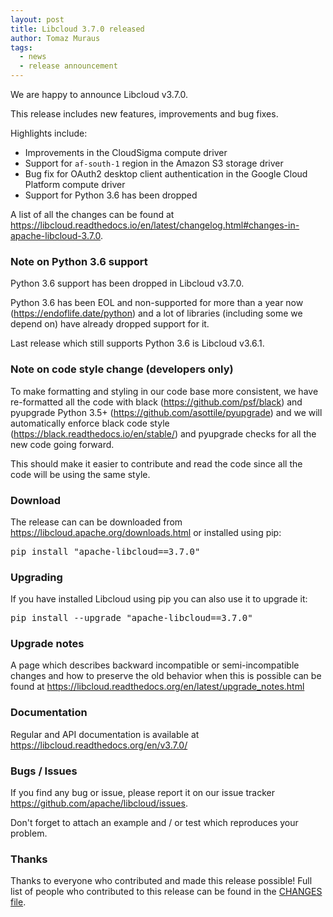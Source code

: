 ```yaml
---
layout: post
title: Libcloud 3.7.0 released
author: Tomaz Muraus
tags:
  - news
  - release announcement
---
```


We are happy to announce Libcloud v3.7.0.

This release includes new features, improvements and bug fixes.

Highlights include:

- Improvements in the CloudSigma compute driver
- Support for ``af-south-1`` region in the Amazon S3 storage driver
- Bug fix for OAuth2 desktop client authentication in the Google Cloud
  Platform compute driver
- Support for Python 3.6 has been dropped

A list of all the changes can be found at
<https://libcloud.readthedocs.io/en/latest/changelog.html#changes-in-apache-libcloud-3.7.0>.

### Note on Python 3.6 support

Python 3.6 support has been dropped in Libcloud v3.7.0.

Python 3.6 has been EOL and non-supported for more than a year now
(<https://endoflife.date/python>) and a lot of libraries (including some we
depend on) have already dropped support for it.

Last release which still supports Python 3.6 is Libcloud v3.6.1.

### Note on code style change (developers only)

To make formatting and styling in our code base more consistent, we have
re-formatted all the code with black (<https://github.com/psf/black>) and
pyupgrade Python 3.5+ (<https://github.com/asottile/pyupgrade>) and we will
automatically enforce black code style (<https://black.readthedocs.io/en/stable/>)
and pyupgrade checks for all the new code going forward.

This should make it easier to contribute and read the code since all the code
will be using the same style.

### Download

The release can can be downloaded from
<https://libcloud.apache.org/downloads.html> or installed using pip:

<pre>
pip install "apache-libcloud==3.7.0"
</pre>

### Upgrading

If you have installed Libcloud using pip you can also use it to upgrade it:

<pre>
pip install --upgrade "apache-libcloud==3.7.0"
</pre>

### Upgrade notes

A page which describes backward incompatible or semi-incompatible
changes and how to preserve the old behavior when this is possible
can be found at <https://libcloud.readthedocs.org/en/latest/upgrade_notes.html>

### Documentation

Regular and API documentation is available at <https://libcloud.readthedocs.org/en/v3.7.0/>

### Bugs / Issues

If you find any bug or issue, please report it on our issue tracker
<https://github.com/apache/libcloud/issues>.

Don't forget to attach an example and / or test which reproduces your
problem.

### Thanks

Thanks to everyone who contributed and made this release possible! Full
list of people who contributed to this release can be found in the
[CHANGES file][1].

[1]: https://libcloud.readthedocs.org/en/v3.7.0/changelog.html
